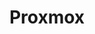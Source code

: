 ---
title: "Proxmox"
description: "Articles about my Proxmox setup"
slug: "proxmox"
style:
    background: "#e57000"
    color: "#fff"
---